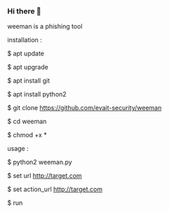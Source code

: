 ### Hi there 👋


weeman is a phishing tool 

installation :

$ apt update 

$ apt upgrade

$ apt install git

$ apt install python2

$ git clone https://github.com/evait-security/weeman

$ cd weeman

$ chmod +x *

usage :

$ python2 weeman.py

$ set url http://target.com

$ set action_url http://target.com

$ run
